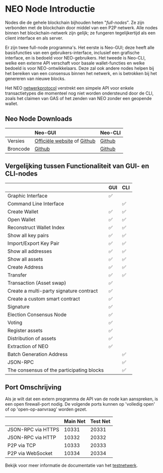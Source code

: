 # NEO Node Introductie
Nodes die de gehele blockchain bijhouden heten "*full-nodes*". Ze zijn verbonden met de blockchain door middel van een P2P netwerk. Alle nodes binnen het blockchain-netwerk zijn gelijk; ze fungeren tegelijkertijd als een client interface en als server.

Er zijn twee full-node programma's. Het eerste is Neo-GUI; deze heeft alle basisfuncties van een gebruikers-interface, inclusief een grafische interface, en is bedoeld voor NEO-gebruikers. Het tweede is Neo-CLI, welke een externe API verschaft voor basale wallet-functies en welke bedoeld is voor NEO-ontwikkelaars. Deze zal ook andere nodes helpen bij het bereiken van een consensus binnen het netwerk, en is betrokken bij het genereren van nieuwe blocks.

Het NEO [netwerkprotocol](network-protocol.md) verstrekt een simpele API voor enkele transactietypes die momenteel nog niet worden ondersteund door de CLI, zoals het claimen van GAS of het zenden van NEO zonder een geopende wallet.

## Neo Node Downloads

|          |                    Neo-GUI                       |                      Neo-CLI                     |
| -------- | :----------------------------------------------- | ------------------------------------------------ |
| Versies  | [Officiële website](https://www.neo.org/download) of [Github](https://github.com/neo-project/neo-gui/releases) | [Github](https://github.com/neo-project/neo-cli/releases) |
| Broncode | [Github](https://github.com/neo-project/neo-gui) | [Github](https://github.com/neo-project/neo-cli) |

## Vergelijking tussen Functionaliteit van GUI- en CLI-nodes

|           | GUI  | CLI  |
| --------- | ---- | ---- |
| Graphic Interface | ✅    |      |
| Command Line Interface |      | ✅    |
| Create Wallet | ✅    | ✅    |
| Open Wallet | ✅    | ✅  |
| Reconstruct Wallet Index | ✅    | ✅    |
| Show all key pairs | ✅    | ✅    |
| Import/Export Key Pair | ✅    | ✅    |
| Show all addresses | ✅    | ✅    |
| Show all assets | ✅    | ✅    |
| Create Address | ✅    | ✅    |
| Transfer | ✅    | ✅    |
| Transaction (Asset swap)  | ✅    |      |
| Create a multi-party signature contract | ✅    |      |
| Create a custom smart contract | ✅    |      |
| Signature | ✅    |      |
| Election Consensus Node | ✅    |      |
| Voting | ✅    |      |
| Register assets | ✅    |      |
| Distribution of assets | ✅    |      |
| Extraction of NEO | ✅    |      |
| Batch Generation Address  |      | ✅    |
| JSON-RPC |      | ✅    |
| The consensus of the participating blocks |      | ✅    |

## Port Omschrijving

Als je wilt dat een extern programma de API van de node kan aanspreken, is een open firewall-port nodig. De volgende ports kunnen op 'volledig open' of op 'open-op-aanvraag' worden gezet.

|                    | Main Net     | Test Net |
| ------------------ | ------------ | ------------- |
| JSON-RPC via HTTPS | 10331        | 20331         |
| JSON-RPC via HTTP  | 10332        | 20332         |
| P2P via TCP        | 10333        | 20333         |
| P2P via WebSocket  | 10334        | 20334         |

Bekijk voor meer informatie de documentatie van het [testnetwerk](testnet.md).

